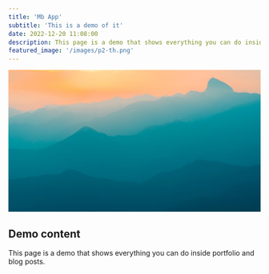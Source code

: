 ```yaml
---
title: 'Mb App'
subtitle: 'This is a demo of it'
date: 2022-12-20 11:08:00
description: This page is a demo that shows everything you can do inside portfolio and blog posts.
featured_image: '/images/p2-th.png'
---
```


![](/images/demo/demo-landscape.jpg)

## Demo content

This page is a demo that shows everything you can do inside portfolio and blog posts.
